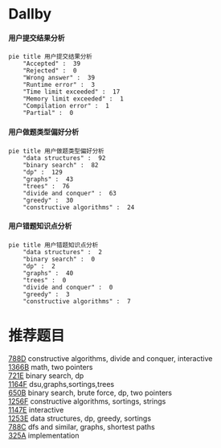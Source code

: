 # Dallby

<!-- tabs:start -->



#### **用户提交结果分析**

```mermaid
pie title 用户提交结果分析
    "Accepted" :  39
    "Rejected" :  0
    "Wrong answer" :  39
    "Runtime error" :  3
    "Time limit exceeded" :  17
    "Memory limit exceeded" :  1
    "Compilation error" :  1
    "Partial" :  0
```

#### **用户做题类型偏好分析**

```mermaid
pie title 用户做题类型偏好分析
    "data structures" :  92
    "binary search" :  82
    "dp" :  129
    "graphs" :  43
    "trees" :  76
    "divide and conquer" :  63
    "greedy" :  30
    "constructive algorithms" :  24
```
#### **用户错题知识点分析**

```mermaid
pie title 用户错题知识点分析
    "data structures" :  2
    "binary search" :  0
    "dp" :  2
    "graphs" :  40
    "trees" :  0
    "divide and conquer" :  0
    "greedy" :  3
    "constructive algorithms" :  7
```



<!-- tabs:end -->
# 推荐题目
[788D](https://codeforces.com/contest/788/problem/D)		constructive algorithms,
                        divide and conquer,
                        interactive		  
[1366B](https://codeforces.com/contest/1366/problem/B)		math,
                        two pointers		  
[721E](https://codeforces.com/contest/721/problem/E)		binary search,
                        dp		  
[1164F](https://codeforces.com/contest/1164/problem/F)		dsu,graphs,sortings,trees		  
[650B](https://codeforces.com/contest/650/problem/B)		binary search,
                        brute force,
                        dp,
                        two pointers		  
[1256F](https://codeforces.com/contest/1256/problem/F)		constructive algorithms,
                        sortings,
                        strings		  
[1147E](https://codeforces.com/contest/1147/problem/E)		interactive		  
[1253E](https://codeforces.com/contest/1253/problem/E)		data structures,
                        dp,
                        greedy,
                        sortings		  
[788C](https://codeforces.com/contest/788/problem/C)		dfs and similar,
                        graphs,
                        shortest paths		  
[325A](https://codeforces.com/contest/325/problem/A)		implementation		  
